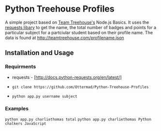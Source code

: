 # Python Treehouse Profiles

A simple project based on [Team Treehouse's](http://teamtreehouse.com/) Node.js Basics. It uses the [requests libary](http://docs.python-requests.org/en/latest/) to get
the name, the total number of badges and points for a particular subject for a partciular student
based on their profile name. The data is found at http://teamtreehouse.com/profilename.json

## Installation and Usage

### Requirments
- requests - [http://docs.python-requests.org/en/latest/]

- `git clone https://github.com/Ottermad/Python-Treehouse-Profiles`
- `python app.py username subject`

### Examples
`python app.py charliethomas total`
`python app.py charliethomas Python chalkers JavaScript`
